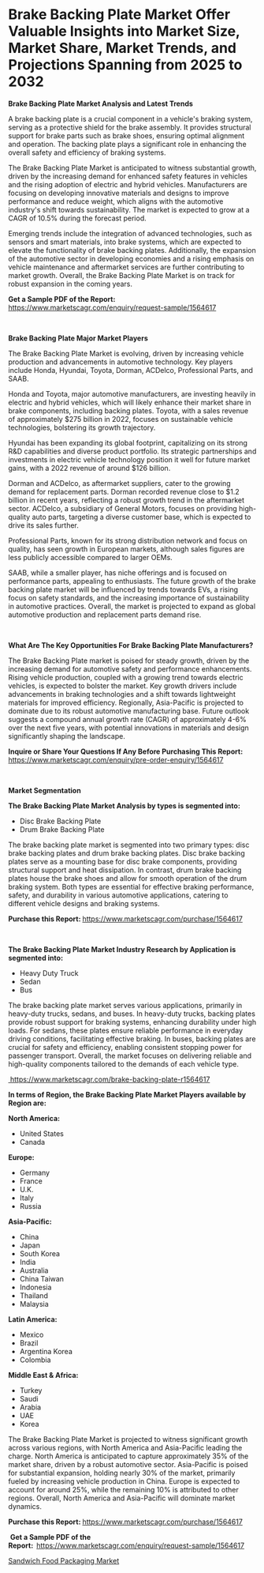 <p><h1>Brake Backing Plate Market Offer Valuable Insights into Market Size, Market Share, Market Trends, and Projections Spanning from 2025 to 2032</h1></p><p><strong>Brake Backing Plate Market Analysis and Latest Trends</strong></p>
<p><p>A brake backing plate is a crucial component in a vehicle's braking system, serving as a protective shield for the brake assembly. It provides structural support for brake parts such as brake shoes, ensuring optimal alignment and operation. The backing plate plays a significant role in enhancing the overall safety and efficiency of braking systems.</p><p>The Brake Backing Plate Market is anticipated to witness substantial growth, driven by the increasing demand for enhanced safety features in vehicles and the rising adoption of electric and hybrid vehicles. Manufacturers are focusing on developing innovative materials and designs to improve performance and reduce weight, which aligns with the automotive industry's shift towards sustainability. The market is expected to grow at a CAGR of 10.5% during the forecast period.</p><p>Emerging trends include the integration of advanced technologies, such as sensors and smart materials, into brake systems, which are expected to elevate the functionality of brake backing plates. Additionally, the expansion of the automotive sector in developing economies and a rising emphasis on vehicle maintenance and aftermarket services are further contributing to market growth. Overall, the Brake Backing Plate Market is on track for robust expansion in the coming years.</p></p>
<p><strong>Get a Sample PDF of the Report:&nbsp;</strong> <a href="https://www.marketscagr.com/enquiry/request-sample/1564617?utm_campaign=2239&utm_medium=2&utm_source=Github&utm_content=ia&utm_term=15022025&utm_id=brake-backing-plate">https://www.marketscagr.com/enquiry/request-sample/1564617</a></p>
<p>&nbsp;</p>
<p><strong>Brake Backing Plate Major Market Players</strong></p>
<p><p>The Brake Backing Plate Market is evolving, driven by increasing vehicle production and advancements in automotive technology. Key players include Honda, Hyundai, Toyota, Dorman, ACDelco, Professional Parts, and SAAB.</p><p>Honda and Toyota, major automotive manufacturers, are investing heavily in electric and hybrid vehicles, which will likely enhance their market share in brake components, including backing plates. Toyota, with a sales revenue of approximately $275 billion in 2022, focuses on sustainable vehicle technologies, bolstering its growth trajectory.</p><p>Hyundai has been expanding its global footprint, capitalizing on its strong R&D capabilities and diverse product portfolio. Its strategic partnerships and investments in electric vehicle technology position it well for future market gains, with a 2022 revenue of around $126 billion.</p><p>Dorman and ACDelco, as aftermarket suppliers, cater to the growing demand for replacement parts. Dorman recorded revenue close to $1.2 billion in recent years, reflecting a robust growth trend in the aftermarket sector. ACDelco, a subsidiary of General Motors, focuses on providing high-quality auto parts, targeting a diverse customer base, which is expected to drive its sales further.</p><p>Professional Parts, known for its strong distribution network and focus on quality, has seen growth in European markets, although sales figures are less publicly accessible compared to larger OEMs.</p><p>SAAB, while a smaller player, has niche offerings and is focused on performance parts, appealing to enthusiasts. The future growth of the brake backing plate market will be influenced by trends towards EVs, a rising focus on safety standards, and the increasing importance of sustainability in automotive practices. Overall, the market is projected to expand as global automotive production and replacement parts demand rise.</p></p>
<p>&nbsp;</p>
<p><strong>What Are The Key Opportunities For Brake Backing Plate Manufacturers?</strong></p>
<p><p>The Brake Backing Plate market is poised for steady growth, driven by the increasing demand for automotive safety and performance enhancements. Rising vehicle production, coupled with a growing trend towards electric vehicles, is expected to bolster the market. Key growth drivers include advancements in braking technologies and a shift towards lightweight materials for improved efficiency. Regionally, Asia-Pacific is projected to dominate due to its robust automotive manufacturing base. Future outlook suggests a compound annual growth rate (CAGR) of approximately 4-6% over the next five years, with potential innovations in materials and design significantly shaping the landscape.</p></p>
<p><strong>Inquire or Share Your Questions If Any Before Purchasing This Report:</strong> <a href="https://www.marketscagr.com/enquiry/pre-order-enquiry/1564617?utm_campaign=2239&utm_medium=2&utm_source=Github&utm_content=ia&utm_term=15022025&utm_id=brake-backing-plate">https://www.marketscagr.com/enquiry/pre-order-enquiry/1564617</a></p>
<p>&nbsp;</p>
<p><strong>Market Segmentation</strong></p>
<p><strong>The Brake Backing Plate Market Analysis by types is segmented into:</strong></p>
<p><ul><li>Disc Brake Backing Plate</li><li>Drum Brake Backing Plate</li></ul></p>
<p><p>The brake backing plate market is segmented into two primary types: disc brake backing plates and drum brake backing plates. Disc brake backing plates serve as a mounting base for disc brake components, providing structural support and heat dissipation. In contrast, drum brake backing plates house the brake shoes and allow for smooth operation of the drum braking system. Both types are essential for effective braking performance, safety, and durability in various automotive applications, catering to different vehicle designs and braking systems.</p></p>
<p><strong>Purchase this Report:&nbsp;</strong><a href="https://www.marketscagr.com/purchase/1564617?utm_campaign=2239&utm_medium=2&utm_source=Github&utm_content=ia&utm_term=15022025&utm_id=brake-backing-plate">https://www.marketscagr.com/purchase/1564617</a></p>
<p>&nbsp;</p>
<p><strong>The Brake Backing Plate Market Industry Research by Application is segmented into:</strong></p>
<p><ul><li>Heavy Duty Truck</li><li>Sedan</li><li>Bus</li></ul></p>
<p><p>The brake backing plate market serves various applications, primarily in heavy-duty trucks, sedans, and buses. In heavy-duty trucks, backing plates provide robust support for braking systems, enhancing durability under high loads. For sedans, these plates ensure reliable performance in everyday driving conditions, facilitating effective braking. In buses, backing plates are crucial for safety and efficiency, enabling consistent stopping power for passenger transport. Overall, the market focuses on delivering reliable and high-quality components tailored to the demands of each vehicle type.</p></p>
<p><a href="https://www.marketscagr.com/brake-backing-plate-r1564617?utm_campaign=2239&utm_medium=2&utm_source=Github&utm_content=ia&utm_term=15022025&utm_id=brake-backing-plate">&nbsp;https://www.marketscagr.com/brake-backing-plate-r1564617</a></p>
<p><strong>In terms of Region, the Brake Backing Plate Market Players available by Region are:</strong></p>
<p>
    <p> <strong> North America: </strong>
        <ul>
            <li>United States</li>
            <li>Canada</li>
        </ul>
        </p> 
    <p> <strong> Europe: </strong>
        <ul>
            <li>Germany</li>
            <li>France</li>
            <li>U.K.</li>
            <li>Italy</li>
            <li>Russia</li>
        </ul>
        </p> 
    <p> <strong> Asia-Pacific: </strong>
        <ul>
            <li>China</li>
            <li>Japan</li>
            <li>South Korea</li>
            <li>India</li>
            <li>Australia</li>
            <li>China Taiwan</li>
            <li>Indonesia</li>
            <li>Thailand</li>
            <li>Malaysia</li>
        </ul>
        </p> 
    <p> <strong> Latin America: </strong>
        <ul>
            <li>Mexico</li>
            <li>Brazil</li>
            <li>Argentina Korea</li>
            <li>Colombia</li>
        </ul>
        </p> 
    <p> <strong> Middle East & Africa: </strong>
        <ul>
            <li>Turkey</li>
            <li>Saudi</li>
            <li>Arabia</li>
            <li>UAE</li>
            <li>Korea</li>
        </ul>
    </p>
    </p>
<p><p>The Brake Backing Plate Market is projected to witness significant growth across various regions, with North America and Asia-Pacific leading the charge. North America is anticipated to capture approximately 35% of the market share, driven by a robust automotive sector. Asia-Pacific is poised for substantial expansion, holding nearly 30% of the market, primarily fueled by increasing vehicle production in China. Europe is expected to account for around 25%, while the remaining 10% is attributed to other regions. Overall, North America and Asia-Pacific will dominate market dynamics.</p></p>
<p><strong>Purchase this Report: </strong><a href="https://www.marketscagr.com/purchase/1564617?utm_campaign=2239&utm_medium=2&utm_source=Github&utm_content=ia&utm_term=15022025&utm_id=brake-backing-plate">https://www.marketscagr.com/purchase/1564617</a></p>
<p>&nbsp;<strong>Get a Sample PDF of the Report:&nbsp;&nbsp;</strong><a href="https://www.marketscagr.com/enquiry/request-sample/1564617?utm_campaign=2239&utm_medium=2&utm_source=Github&utm_content=ia&utm_term=15022025&utm_id=brake-backing-plate">https://www.marketscagr.com/enquiry/request-sample/1564617</a></p>
<p><strong></strong></p>
<p><p><a href="https://github.com/millionkaryn68/Market-Research-Report-List-1/blob/main/sandwich-food-packaging-market.md?utm_campaign=2239&utm_medium=2&utm_source=Github&utm_content=ia&utm_term=15022025&utm_id=brake-backing-plate">Sandwich Food Packaging Market</a></p></p>